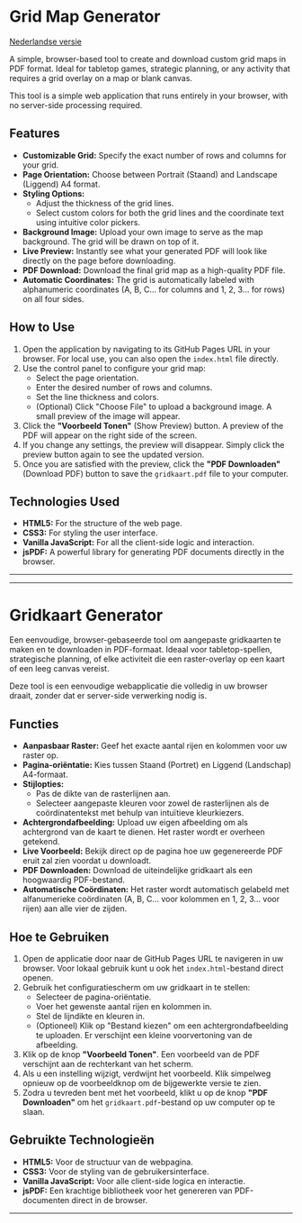 # Grid Map Generator

[Nederlandse versie](#gridkaart-generator)

A simple, browser-based tool to create and download custom grid maps in PDF format. Ideal for tabletop games, strategic planning, or any activity that requires a grid overlay on a map or blank canvas.

This tool is a simple web application that runs entirely in your browser, with no server-side processing required.

## Features

*   **Customizable Grid:** Specify the exact number of rows and columns for your grid.
*   **Page Orientation:** Choose between Portrait (Staand) and Landscape (Liggend) A4 format.
*   **Styling Options:**
    *   Adjust the thickness of the grid lines.
    *   Select custom colors for both the grid lines and the coordinate text using intuitive color pickers.
*   **Background Image:** Upload your own image to serve as the map background. The grid will be drawn on top of it.
*   **Live Preview:** Instantly see what your generated PDF will look like directly on the page before downloading.
*   **PDF Download:** Download the final grid map as a high-quality PDF file.
*   **Automatic Coordinates:** The grid is automatically labeled with alphanumeric coordinates (A, B, C... for columns and 1, 2, 3... for rows) on all four sides.

## How to Use

1.  Open the application by navigating to its GitHub Pages URL in your browser. For local use, you can also open the `index.html` file directly.
2.  Use the control panel to configure your grid map:
    *   Select the page orientation.
    *   Enter the desired number of rows and columns.
    *   Set the line thickness and colors.
    *   (Optional) Click "Choose File" to upload a background image. A small preview of the image will appear.
3.  Click the **"Voorbeeld Tonen"** (Show Preview) button. A preview of the PDF will appear on the right side of the screen.
4.  If you change any settings, the preview will disappear. Simply click the preview button again to see the updated version.
5.  Once you are satisfied with the preview, click the **"PDF Downloaden"** (Download PDF) button to save the `gridkaart.pdf` file to your computer.

## Technologies Used

*   **HTML5:** For the structure of the web page.
*   **CSS3:** For styling the user interface.
*   **Vanilla JavaScript:** For all the client-side logic and interaction.
*   **jsPDF:** A powerful library for generating PDF documents directly in the browser.

---

---

# Gridkaart Generator

Een eenvoudige, browser-gebaseerde tool om aangepaste gridkaarten te maken en te downloaden in PDF-formaat. Ideaal voor tabletop-spellen, strategische planning, of elke activiteit die een raster-overlay op een kaart of een leeg canvas vereist.

Deze tool is een eenvoudige webapplicatie die volledig in uw browser draait, zonder dat er server-side verwerking nodig is.

## Functies

*   **Aanpasbaar Raster:** Geef het exacte aantal rijen en kolommen voor uw raster op.
*   **Pagina-oriëntatie:** Kies tussen Staand (Portret) en Liggend (Landschap) A4-formaat.
*   **Stijlopties:**
    *   Pas de dikte van de rasterlijnen aan.
    *   Selecteer aangepaste kleuren voor zowel de rasterlijnen als de coördinatentekst met behulp van intuïtieve kleurkiezers.
*   **Achtergrondafbeelding:** Upload uw eigen afbeelding om als achtergrond van de kaart te dienen. Het raster wordt er overheen getekend.
*   **Live Voorbeeld:** Bekijk direct op de pagina hoe uw gegenereerde PDF eruit zal zien voordat u downloadt.
*   **PDF Downloaden:** Download de uiteindelijke gridkaart als een hoogwaardig PDF-bestand.
*   **Automatische Coördinaten:** Het raster wordt automatisch gelabeld met alfanumerieke coördinaten (A, B, C... voor kolommen en 1, 2, 3... voor rijen) aan alle vier de zijden.

## Hoe te Gebruiken

1.  Open de applicatie door naar de GitHub Pages URL te navigeren in uw browser. Voor lokaal gebruik kunt u ook het `index.html`-bestand direct openen.
2.  Gebruik het configuratiescherm om uw gridkaart in te stellen:
    *   Selecteer de pagina-oriëntatie.
    *   Voer het gewenste aantal rijen en kolommen in.
    *   Stel de lijndikte en kleuren in.
    *   (Optioneel) Klik op "Bestand kiezen" om een achtergrondafbeelding te uploaden. Er verschijnt een kleine voorvertoning van de afbeelding.
3.  Klik op de knop **"Voorbeeld Tonen"**. Een voorbeeld van de PDF verschijnt aan de rechterkant van het scherm.
4.  Als u een instelling wijzigt, verdwijnt het voorbeeld. Klik simpelweg opnieuw op de voorbeeldknop om de bijgewerkte versie te zien.
5.  Zodra u tevreden bent met het voorbeeld, klikt u op de knop **"PDF Downloaden"** om het `gridkaart.pdf`-bestand op uw computer op te slaan.

## Gebruikte Technologieën

*   **HTML5:** Voor de structuur van de webpagina.
*   **CSS3:** Voor de styling van de gebruikersinterface.
*   **Vanilla JavaScript:** Voor alle client-side logica en interactie.
*   **jsPDF:** Een krachtige bibliotheek voor het genereren van PDF-documenten direct in de browser.

---
